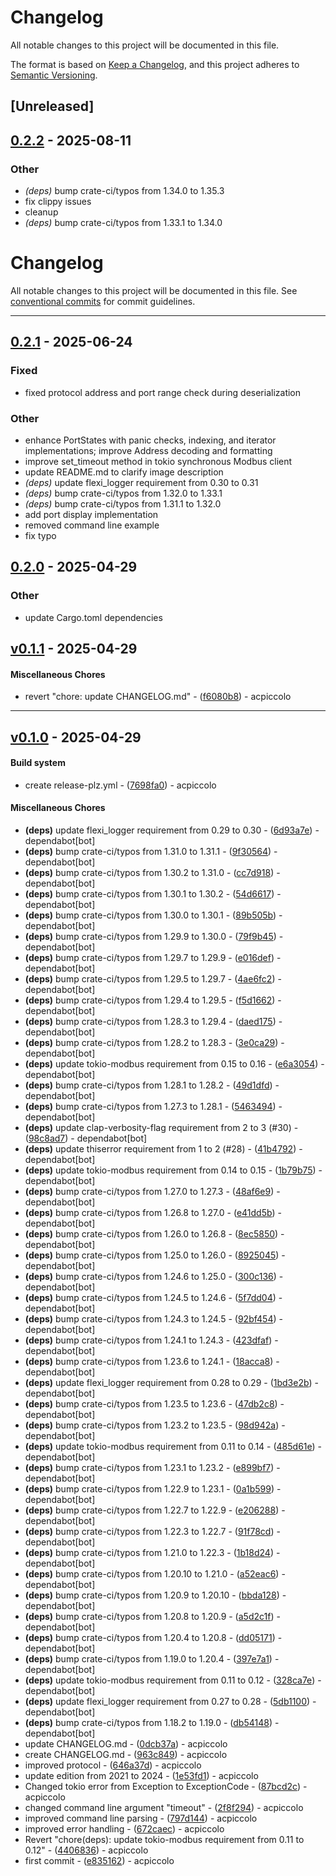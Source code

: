 # Changelog

All notable changes to this project will be documented in this file.

The format is based on [Keep a Changelog](https://keepachangelog.com/en/1.0.0/),
and this project adheres to [Semantic Versioning](https://semver.org/spec/v2.0.0.html).

## [Unreleased]

## [0.2.2](https://github.com/acpiccolo/R413D08-Controller/compare/v0.2.1...v0.2.2) - 2025-08-11

### Other

- *(deps)* bump crate-ci/typos from 1.34.0 to 1.35.3
- fix clippy issues
- cleanup
- *(deps)* bump crate-ci/typos from 1.33.1 to 1.34.0
# Changelog
All notable changes to this project will be documented in this file. See [conventional commits](https://www.conventionalcommits.org/) for commit guidelines.

- - -

## [0.2.1](https://github.com/acpiccolo/R413D08-Controller/compare/v0.2.0...v0.2.1) - 2025-06-24

### Fixed

- fixed protocol address and port range check during deserialization

### Other

- enhance PortStates with panic checks, indexing, and iterator implementations; improve Address decoding and formatting
- improve set_timeout method in tokio synchronous Modbus client
- update README.md to clarify image description
- *(deps)* update flexi_logger requirement from 0.30 to 0.31
- *(deps)* bump crate-ci/typos from 1.32.0 to 1.33.1
- *(deps)* bump crate-ci/typos from 1.31.1 to 1.32.0
- add port display implementation
- removed command line example
- fix typo

## [0.2.0](https://github.com/acpiccolo/R413D08-Controller/compare/v0.1.1...v0.2.0) - 2025-04-29

### Other

- update Cargo.toml dependencies

## [v0.1.1](https://github.com/acpiccolo/R413D08-controller/compare/f6080b867a6631289dbad4fee81e2054df1fbdb1..v0.1.1) - 2025-04-29
#### Miscellaneous Chores
- revert "chore: update CHANGELOG.md" - ([f6080b8](https://github.com/acpiccolo/R413D08-controller/commit/f6080b867a6631289dbad4fee81e2054df1fbdb1)) - acpiccolo

- - -

## [v0.1.0](https://github.com/acpiccolo/R413D08-controller/compare/e8351627f58de1f473f1e0bd1f57ca1fa19b51ee..v0.1.0) - 2025-04-29
#### Build system
- create release-plz.yml - ([7698fa0](https://github.com/acpiccolo/R413D08-controller/commit/7698fa0b8596a50c57438840ebc926aadffe4a5b)) - acpiccolo
#### Miscellaneous Chores
- **(deps)** update flexi_logger requirement from 0.29 to 0.30 - ([6d93a7e](https://github.com/acpiccolo/R413D08-controller/commit/6d93a7e3a9bb61d4a1e99972ff6582be24e3e2da)) - dependabot[bot]
- **(deps)** bump crate-ci/typos from 1.31.0 to 1.31.1 - ([9f30564](https://github.com/acpiccolo/R413D08-controller/commit/9f305649a21550689cd0219f4e018d078b9565ff)) - dependabot[bot]
- **(deps)** bump crate-ci/typos from 1.30.2 to 1.31.0 - ([cc7d918](https://github.com/acpiccolo/R413D08-controller/commit/cc7d9182409678846d3532d9b3d4484827910b4f)) - dependabot[bot]
- **(deps)** bump crate-ci/typos from 1.30.1 to 1.30.2 - ([54d6617](https://github.com/acpiccolo/R413D08-controller/commit/54d661794f5c02f92ad1c71d5a38611de3703597)) - dependabot[bot]
- **(deps)** bump crate-ci/typos from 1.30.0 to 1.30.1 - ([89b505b](https://github.com/acpiccolo/R413D08-controller/commit/89b505b95a3964ab5c1424d68da2d39768ca098d)) - dependabot[bot]
- **(deps)** bump crate-ci/typos from 1.29.9 to 1.30.0 - ([79f9b45](https://github.com/acpiccolo/R413D08-controller/commit/79f9b459aa3a76f7b9b23f9bccf208f4596fa51c)) - dependabot[bot]
- **(deps)** bump crate-ci/typos from 1.29.7 to 1.29.9 - ([e016def](https://github.com/acpiccolo/R413D08-controller/commit/e016def5ee71c5f176baf0e6301af4e6084d024c)) - dependabot[bot]
- **(deps)** bump crate-ci/typos from 1.29.5 to 1.29.7 - ([4ae6fc2](https://github.com/acpiccolo/R413D08-controller/commit/4ae6fc22032856c4436bbe627b0ca27153555380)) - dependabot[bot]
- **(deps)** bump crate-ci/typos from 1.29.4 to 1.29.5 - ([f5d1662](https://github.com/acpiccolo/R413D08-controller/commit/f5d166201db357e02cf349f45a04a56c982da678)) - dependabot[bot]
- **(deps)** bump crate-ci/typos from 1.28.3 to 1.29.4 - ([daed175](https://github.com/acpiccolo/R413D08-controller/commit/daed175c3d6aecdfe5d8439a74ab6b85c3d30726)) - dependabot[bot]
- **(deps)** bump crate-ci/typos from 1.28.2 to 1.28.3 - ([3e0ca29](https://github.com/acpiccolo/R413D08-controller/commit/3e0ca29ba9da9de8991555b0715e59467d46e9bf)) - dependabot[bot]
- **(deps)** update tokio-modbus requirement from 0.15 to 0.16 - ([e6a3054](https://github.com/acpiccolo/R413D08-controller/commit/e6a3054ff3c0f2da6aa324c0740315cef23bc8df)) - dependabot[bot]
- **(deps)** bump crate-ci/typos from 1.28.1 to 1.28.2 - ([49d1dfd](https://github.com/acpiccolo/R413D08-controller/commit/49d1dfd59a4d7998e244f3a62af4f96883fbb577)) - dependabot[bot]
- **(deps)** bump crate-ci/typos from 1.27.3 to 1.28.1 - ([5463494](https://github.com/acpiccolo/R413D08-controller/commit/5463494bab6ce77a889ac418ed4514e082b3e996)) - dependabot[bot]
- **(deps)** update clap-verbosity-flag requirement from 2 to 3 (#30) - ([98c8ad7](https://github.com/acpiccolo/R413D08-controller/commit/98c8ad71fed082c47f92fc7b8696ec99a759020f)) - dependabot[bot]
- **(deps)** update thiserror requirement from 1 to 2 (#28) - ([41b4792](https://github.com/acpiccolo/R413D08-controller/commit/41b4792d2cce0b159c6376bdabf33c7e046d43b4)) - dependabot[bot]
- **(deps)** update tokio-modbus requirement from 0.14 to 0.15 - ([1b79b75](https://github.com/acpiccolo/R413D08-controller/commit/1b79b75249f5c4ce43ee579d237e4c2169fe45d5)) - dependabot[bot]
- **(deps)** bump crate-ci/typos from 1.27.0 to 1.27.3 - ([48af6e9](https://github.com/acpiccolo/R413D08-controller/commit/48af6e9632bd29e5666b0e1c8118165d0a14bee1)) - dependabot[bot]
- **(deps)** bump crate-ci/typos from 1.26.8 to 1.27.0 - ([e41dd5b](https://github.com/acpiccolo/R413D08-controller/commit/e41dd5ba5ad4ee403ced5d1cae9f85e391e99c17)) - dependabot[bot]
- **(deps)** bump crate-ci/typos from 1.26.0 to 1.26.8 - ([8ec5850](https://github.com/acpiccolo/R413D08-controller/commit/8ec5850660ace8e67c83d4e575b1f3ceb658e8db)) - dependabot[bot]
- **(deps)** bump crate-ci/typos from 1.25.0 to 1.26.0 - ([8925045](https://github.com/acpiccolo/R413D08-controller/commit/892504534ce9fa471c8f16dddec0419b037bc94d)) - dependabot[bot]
- **(deps)** bump crate-ci/typos from 1.24.6 to 1.25.0 - ([300c136](https://github.com/acpiccolo/R413D08-controller/commit/300c136e5764f2b7bb2320c1583b659d6bcf9725)) - dependabot[bot]
- **(deps)** bump crate-ci/typos from 1.24.5 to 1.24.6 - ([5f7dd04](https://github.com/acpiccolo/R413D08-controller/commit/5f7dd04070ca57d91edd4d0d3f2803bbd9e18853)) - dependabot[bot]
- **(deps)** bump crate-ci/typos from 1.24.3 to 1.24.5 - ([92bf454](https://github.com/acpiccolo/R413D08-controller/commit/92bf45470584174f0aae1534b4c6f2297f005132)) - dependabot[bot]
- **(deps)** bump crate-ci/typos from 1.24.1 to 1.24.3 - ([423dfaf](https://github.com/acpiccolo/R413D08-controller/commit/423dfaf8ebeffaa09a5ed920678a9895c5fe8e9c)) - dependabot[bot]
- **(deps)** bump crate-ci/typos from 1.23.6 to 1.24.1 - ([18acca8](https://github.com/acpiccolo/R413D08-controller/commit/18acca8024c994fe48537753d053aeeb560ef441)) - dependabot[bot]
- **(deps)** update flexi_logger requirement from 0.28 to 0.29 - ([1bd3e2b](https://github.com/acpiccolo/R413D08-controller/commit/1bd3e2b9489dc3d4cf48f208d4403ce16aef464a)) - dependabot[bot]
- **(deps)** bump crate-ci/typos from 1.23.5 to 1.23.6 - ([47db2c8](https://github.com/acpiccolo/R413D08-controller/commit/47db2c811a48eebb5f8367cf9508f8c30ca5a30f)) - dependabot[bot]
- **(deps)** bump crate-ci/typos from 1.23.2 to 1.23.5 - ([98d942a](https://github.com/acpiccolo/R413D08-controller/commit/98d942a99246772bd22445a2f5ae8640a2dfd90a)) - dependabot[bot]
- **(deps)** update tokio-modbus requirement from 0.11 to 0.14 - ([485d61e](https://github.com/acpiccolo/R413D08-controller/commit/485d61ebff13642b0415b6e5f064a79dfbe4e969)) - dependabot[bot]
- **(deps)** bump crate-ci/typos from 1.23.1 to 1.23.2 - ([e899bf7](https://github.com/acpiccolo/R413D08-controller/commit/e899bf70cde910fd8bc236750a02d84fabebfa61)) - dependabot[bot]
- **(deps)** bump crate-ci/typos from 1.22.9 to 1.23.1 - ([0a1b599](https://github.com/acpiccolo/R413D08-controller/commit/0a1b599933d385ca2ba4f0954b3cea8df163a68d)) - dependabot[bot]
- **(deps)** bump crate-ci/typos from 1.22.7 to 1.22.9 - ([e206288](https://github.com/acpiccolo/R413D08-controller/commit/e206288b97a13dd2a9a5f3770a4940afbf94d897)) - dependabot[bot]
- **(deps)** bump crate-ci/typos from 1.22.3 to 1.22.7 - ([91f78cd](https://github.com/acpiccolo/R413D08-controller/commit/91f78cdc95dd411d82e0db4bf5b7663c79700e65)) - dependabot[bot]
- **(deps)** bump crate-ci/typos from 1.21.0 to 1.22.3 - ([1b18d24](https://github.com/acpiccolo/R413D08-controller/commit/1b18d240f33810687a9751a54cfe721a32c5d6e9)) - dependabot[bot]
- **(deps)** bump crate-ci/typos from 1.20.10 to 1.21.0 - ([a52eac6](https://github.com/acpiccolo/R413D08-controller/commit/a52eac6b5345fd6962aa48f19d1eebee8051864c)) - dependabot[bot]
- **(deps)** bump crate-ci/typos from 1.20.9 to 1.20.10 - ([bbda128](https://github.com/acpiccolo/R413D08-controller/commit/bbda128104b1bc3ce032471534740d047b9f7ee1)) - dependabot[bot]
- **(deps)** bump crate-ci/typos from 1.20.8 to 1.20.9 - ([a5d2c1f](https://github.com/acpiccolo/R413D08-controller/commit/a5d2c1f6c1503b5f3da16e8fe5f838cacb6f9edf)) - dependabot[bot]
- **(deps)** bump crate-ci/typos from 1.20.4 to 1.20.8 - ([dd05171](https://github.com/acpiccolo/R413D08-controller/commit/dd0517137805974109dc117ffd83fec809206af2)) - dependabot[bot]
- **(deps)** bump crate-ci/typos from 1.19.0 to 1.20.4 - ([397e7a1](https://github.com/acpiccolo/R413D08-controller/commit/397e7a1a7a0309ae58388419a65f3f7774611a78)) - dependabot[bot]
- **(deps)** update tokio-modbus requirement from 0.11 to 0.12 - ([328ca7e](https://github.com/acpiccolo/R413D08-controller/commit/328ca7ed54471781c5a898e57e9335a48002f7a2)) - dependabot[bot]
- **(deps)** update flexi_logger requirement from 0.27 to 0.28 - ([5db1100](https://github.com/acpiccolo/R413D08-controller/commit/5db1100c796d3b5d12ae8775315b432e6f7957b1)) - dependabot[bot]
- **(deps)** bump crate-ci/typos from 1.18.2 to 1.19.0 - ([db54148](https://github.com/acpiccolo/R413D08-controller/commit/db541481c32c4b8c3864ab8bf4de8297436cc105)) - dependabot[bot]
- update CHANGELOG.md - ([0dcb37a](https://github.com/acpiccolo/R413D08-controller/commit/0dcb37a9e2b13a1993a262fab6496da044131d0a)) - acpiccolo
- create CHANGELOG.md - ([963c849](https://github.com/acpiccolo/R413D08-controller/commit/963c8499da41972ced4f3662f45fb4f8a5056f33)) - acpiccolo
- improved protocol - ([646a37d](https://github.com/acpiccolo/R413D08-controller/commit/646a37d7984b1e16ef584608e104feca01873ff3)) - acpiccolo
- update edition from 2021 to 2024 - ([1e53fd1](https://github.com/acpiccolo/R413D08-controller/commit/1e53fd1b75ce8763147e1f36d7cbf83845655195)) - acpiccolo
- Changed tokio error from Exception to ExceptionCode - ([87bcd2c](https://github.com/acpiccolo/R413D08-controller/commit/87bcd2c0f1f8cc0cb3bf9c3e4c00080a02752f02)) - acpiccolo
- changed command line argument "timeout" - ([2f8f294](https://github.com/acpiccolo/R413D08-controller/commit/2f8f294687b8276cda4edbfb297d9f62b054a05e)) - acpiccolo
- improved command line parsing - ([797d144](https://github.com/acpiccolo/R413D08-controller/commit/797d1440615128cf0ccf08c6b7caf826666bd87c)) - acpiccolo
- improved error handling - ([672caec](https://github.com/acpiccolo/R413D08-controller/commit/672caec74bbf5fa9b9fc90f3683d31c52218a236)) - acpiccolo
- Revert "chore(deps): update tokio-modbus requirement from 0.11 to 0.12" - ([4406836](https://github.com/acpiccolo/R413D08-controller/commit/4406836bf9635af3a7e3ff2aa26e6e7162b707e8)) - acpiccolo
- first commit - ([e835162](https://github.com/acpiccolo/R413D08-controller/commit/e8351627f58de1f473f1e0bd1f57ca1fa19b51ee)) - acpiccolo

